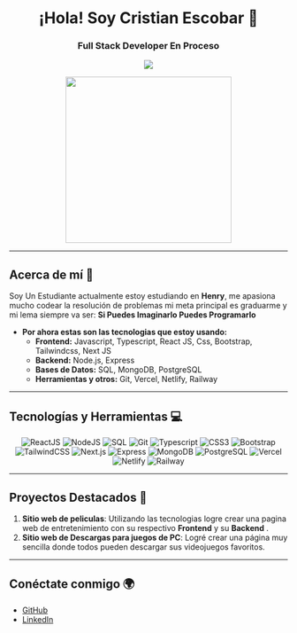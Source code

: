<h1 align="center">¡Hola!  Soy Cristian Escobar 👋</h1>
<h3 align="center">Full Stack Developer En Proceso</h3>

<p align="center">
  <img src="https://img.shields.io/badge/Full%20Stack%20Developer-%230077B5.svg?style=for-the-badge&logo=developer&logoColor=white"/>
</p>

<p align="center">
  <img src="https://media0.giphy.com/media/v1.Y2lkPTc5MGI3NjExMW5xdno0b2Z0eHhjcGgxN2QzZHk4M3VhZTN0d2hoOW0wdGRzbmxveSZlcD12MV9pbnRlcm5hbF9naWZfYnlfaWQmY3Q9Zw/FOJJ7faKeAafS/giphy.webp" width="300"/>
</p>

---

## Acerca de mí 🚀

Soy Un Estudiante actualmente estoy estudiando en **Henry**, me apasiona mucho codear la resolución de problemas mi meta principal es graduarme y mi lema siempre va ser:  **Si Puedes Imaginarlo Puedes Programarlo**

- **Por ahora estas son las tecnologias que estoy usando:**
  - **Frontend:** Javascript, Typescript, React JS, Css, Bootstrap, Tailwindcss, Next JS
  - **Backend:** Node.js, Express 
  - **Bases de Datos:** SQL, MongoDB, PostgreSQL
  - **Herramientas y otros:** Git, Vercel, Netlify, Railway

---

## Tecnologías y Herramientas 💻

<p align="center">
  <img src="https://img.shields.io/badge/-ReactJS-%2361DAFB?style=for-the-badge&logo=react&logoColor=black" alt="ReactJS"/>
  <img src="https://img.shields.io/badge/-NodeJS-%23339933?style=for-the-badge&logo=node.js&logoColor=white" alt="NodeJS"/>
  <img src="https://img.shields.io/badge/-SQL-%234169E1?style=for-the-badge&logo=postgresql&logoColor=white" alt="SQL"/>
  <img src="https://img.shields.io/badge/-Git-%23F05032?style=for-the-badge&logo=git&logoColor=white" alt="Git"/>
  <img src="https://img.shields.io/badge/-Typescript-%23007ACC?style=for-the-badge&logo=typescript&logoColor=white" alt="Typescript"/>
  <img src="https://img.shields.io/badge/-CSS3-%231572B6?style=for-the-badge&logo=css3&logoColor=white" alt="CSS3"/>
  <img src="https://img.shields.io/badge/-Bootstrap-%23563D7C?style=for-the-badge&logo=bootstrap&logoColor=white" alt="Bootstrap"/>
  <img src="https://img.shields.io/badge/-TailwindCSS-%2338B2AC?style=for-the-badge&logo=tailwindcss&logoColor=white" alt="TailwindCSS"/>
  <img src="https://img.shields.io/badge/-Next.js-%23000000?style=for-the-badge&logo=next.js&logoColor=white" alt="Next.js"/>
  <img src="https://img.shields.io/badge/-Express-%23000000?style=for-the-badge&logo=express&logoColor=white" alt="Express"/>
  <img src="https://img.shields.io/badge/-MongoDB-%2347A248?style=for-the-badge&logo=mongodb&logoColor=white" alt="MongoDB"/>
  <img src="https://img.shields.io/badge/-PostgreSQL-%23336791?style=for-the-badge&logo=postgresql&logoColor=white" alt="PostgreSQL"/>
  <img src="https://img.shields.io/badge/-Vercel-%23000000?style=for-the-badge&logo=vercel&logoColor=white" alt="Vercel"/>
  <img src="https://img.shields.io/badge/-Netlify-%23000000?style=for-the-badge&logo=netlify&logoColor=white" alt="Netlify"/>
  <img src="https://img.shields.io/badge/-Railway-%2300A86B?style=for-the-badge&logo=railway&logoColor=white" alt="Railway"/>
</p>

---

## Proyectos Destacados 🚧

1. **Sitio web de peliculas**: Utilizando las tecnologias logre crear una pagina web de entretenimiento con su respectivo **Frontend** y su **Backend** .
2. **Sitio web de Descargas para juegos de PC**: Logré crear una página muy sencilla donde todos pueden descargar sus videojuegos favoritos. 

---

## Conéctate conmigo 🌍

- [GitHub](https://github.com/crisescobaro)
- [LinkedIn](https://www.linkedin.com/in/crisescobaro/)


